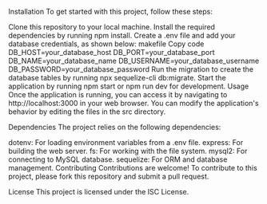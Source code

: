

Installation
To get started with this project, follow these steps:

Clone this repository to your local machine.
Install the required dependencies by running npm install.
Create a .env file and add your database credentials, as shown below:
makefile
Copy code
DB_HOST=your_database_host
DB_PORT=your_database_port
DB_NAME=your_database_name
DB_USERNAME=your_database_username
DB_PASSWORD=your_database_password
Run the migration to create the database tables by running npx sequelize-cli db:migrate.
Start the application by running npm start or npm run dev for development.
Usage
Once the application is running, you can access it by navigating to http://localhost:3000 in your web browser. You can modify the application's behavior by editing the files in the src directory.

Dependencies
The project relies on the following dependencies:

dotenv: For loading environment variables from a .env file.
express: For building the web server.
fs: For working with the file system.
mysql2: For connecting to MySQL database.
sequelize: For ORM and database management.
Contributing
Contributions are welcome! To contribute to this project, please fork this repository and submit a pull request.

License
This project is licensed under the ISC License.